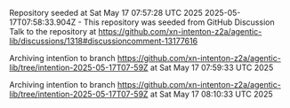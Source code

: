 Repository seeded at Sat May 17 07:57:28 UTC 2025
 2025-05-17T07:58:33.904Z - This repository was seeded from GitHub Discussion Talk to the repository at https://github.com/xn-intenton-z2a/agentic-lib/discussions/1318#discussioncomment-13177616

Archiving intentïon to branch https://github.com/xn-intenton-z2a/agentic-lib/tree/intention-2025-05-17T07-59Z at Sat May 17 07:59:33 UTC 2025

Archiving intentïon to branch https://github.com/xn-intenton-z2a/agentic-lib/tree/intention-2025-05-17T07-59Z at Sat May 17 08:10:33 UTC 2025
